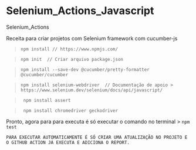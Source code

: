 # Selenium_Actions_Javascript

Selenium_Actions 

Receita para criar projetos com Selenium framework com cucumber-js 

> ```npm install // https://www.npmjs.com/```

> ```npm init  // Criar arquivo package.json```

> ```npm install --save-dev @cucumber/pretty-formatter @cucumber/cucumber```

> ```npm install selenium-webdriver  // Documentação de apoio > https://www.selenium.dev/selenium/docs/api/javascript/```

> ``` npm install assert```

> ``` npm install chromedriver geckodriver```

Pronto, agora para para executa é só executar o comando no terminal > ```npm test``` 

```PARA EXECUTAR AUTOMATICAMENTE É SÓ CRIAR UMA ATUALIZAÇÃO NO PROJETO E O GITHUB ACTION JÁ EXECUTA E ADICIONA O REPORT.```
